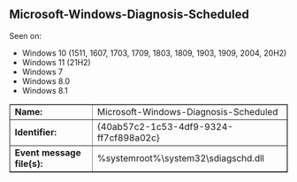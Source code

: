 ## Microsoft-Windows-Diagnosis-Scheduled

Seen on:
* Windows 10 (1511, 1607, 1703, 1709, 1803, 1809, 1903, 1909, 2004, 20H2)
* Windows 11 (21H2)
* Windows 7
* Windows 8.0
* Windows 8.1

<table border="1" class="docutils">
  <tbody>
    <tr>
      <td><b>Name:</b></td>
      <td>Microsoft-Windows-Diagnosis-Scheduled</td>
    </tr>
    <tr>
      <td><b>Identifier:</b></td>
      <td>{40ab57c2-1c53-4df9-9324-ff7cf898a02c}</td>
    </tr>
    <tr>
      <td><b>Event message file(s):</b></td>
      <td>%systemroot%\system32\sdiagschd.dll</td>
    </tr>
  </tbody>
</table>

&nbsp;

